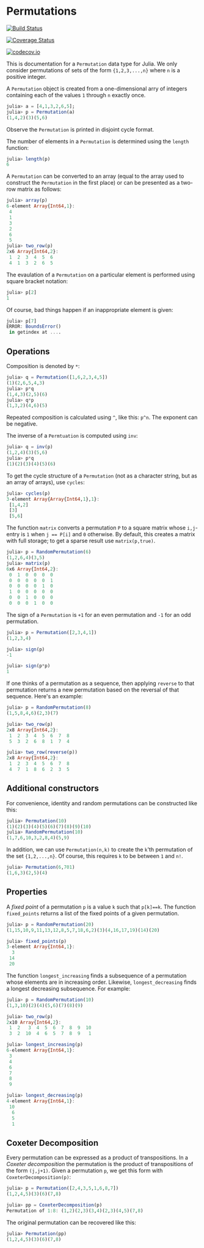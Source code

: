Permutations
============


[![Build Status](https://travis-ci.org/scheinerman/Permutations.jl.svg?branch=master)](https://travis-ci.org/scheinerman/Permutations.jl)

[![Coverage Status](https://coveralls.io/repos/scheinerman/Permutations.jl/badge.svg?branch=master&service=github)](https://coveralls.io/github/scheinerman/Permutations.jl?branch=master)

[![codecov.io](http://codecov.io/github/scheinerman/Permutations.jl/coverage.svg?branch=master)](http://codecov.io/github/scheinerman/Permutations.jl?branch=master)



This is documentation for a `Permutation` data type for Julia. We only
consider permutations of sets of the form `{1,2,3,...,n}` where `n` is
a positive integer.

A `Permutation` object is created from a one-dimensional arry of
integers containing each of the values `1` through `n` exactly once.
```julia
julia> a = [4,1,3,2,6,5];
julia> p = Permutation(a)
(1,4,2)(3)(5,6)
```
Observe the `Permutation` is printed in disjoint cycle format.

The number of elements in a `Permutation` is determined using the
`length` function:
```julia
julia> length(p)
6
```

A `Permutation` can be converted to an array (equal to the array used
to construct the `Permutation` in the first place) or can be presented
as a two-row matrix as follows:
```julia
julia> array(p)
6-element Array{Int64,1}:
 4
 1
 3
 2
 6
 5
julia> two_row(p)
2x6 Array{Int64,2}:
 1  2  3  4  5  6
 4  1  3  2  6  5
```

The evaulation of a `Permutation` on a particular element is performed
using square bracket notation:
```julia
julia> p[2]
1
```
Of course, bad things happen if an inappropriate element is given:
```julia
julia> p[7]
ERROR: BoundsError()
 in getindex at ....
```

Operations
----------

Composition is denoted by `*`:
```julia
julia> q = Permutation([1,6,2,3,4,5])
(1)(2,6,5,4,3)
julia> p*q
(1,4,3)(2,5)(6)
julia> q*p
(1,3,2)(4,6)(5)
```
Repeated composition is calculated using `^`, like this: `p^n`.
The exponent can be negative.

The inverse of a `Permtuation` is computed using `inv`:
```julia
julia> q = inv(p)
(1,2,4)(3)(5,6)
julia> p*q
(1)(2)(3)(4)(5)(6)
```

To get the cycle structure of a `Permutation` (not as a character string,
but as an array of arrays), use `cycles`:
```julia
julia> cycles(p)
3-element Array{Array{Int64,1},1}:
 [1,4,2]
 [3]
 [5,6]
```

The function `matrix` converts a permutation `P` to a square matrix
whose `i,j`-entry is `1` when `j == P[i]` and `0` otherwise. By
default, this creates a matrix with full storage; to get a sparse
result use `matrix(p,true)`.
```julia
julia> p = RandomPermutation(6)
(1,2,6,4)(3,5)
julia> matrix(p)
6x6 Array{Int64,2}:
 0  1  0  0  0  0
 0  0  0  0  0  1
 0  0  0  0  1  0
 1  0  0  0  0  0
 0  0  1  0  0  0
 0  0  0  1  0  0
```


The sign of a `Permutation` is `+1` for an even permutation and `-1`
for an odd permutation.
```julia
julia> p = Permutation([2,3,4,1])
(1,2,3,4)

julia> sign(p)
-1

julia> sign(p*p)
1
```


If one thinks of a permutation as a sequence, then applying `reverse`
to that permutation returns a new permutation based on the reversal of
that sequence. Here's an example:
```julia
julia> p = RandomPermutation(8)
(1,5,8,4,6)(2,3)(7)

julia> two_row(p)
2x8 Array{Int64,2}:
 1  2  3  4  5  6  7  8
 5  3  2  6  8  1  7  4

julia> two_row(reverse(p))
2x8 Array{Int64,2}:
 1  2  3  4  5  6  7  8
 4  7  1  8  6  2  3  5
```


Additional constructors
-----------------------
For convenience, identity and random permutations can be constructed
like this:
```julia
julia> Permutation(10)
(1)(2)(3)(4)(5)(6)(7)(8)(9)(10)
julia> RandomPermutation(10)
(1,7,6,10,3,2,8,4)(5,9)
```

In addition, we can use `Permutation(n,k)` to create the
`k`'th permutation of the set `{1,2,...,n}`. Of course,
this requires `k` to be between `1` and `n!`.
```julia
julia> Permutation(6,701)
(1,6,3)(2,5)(4)
```


Properties
----------

A *fixed point* of a permutation `p` is a value `k` such that
`p[k]==k`. The function `fixed_points` returns a list of the fixed
points of a given permutation.
```julia
julia> p = RandomPermutation(20)
(1,15,10,9,11,13,12,8,5,7,18,6,2)(3)(4,16,17,19)(14)(20)

julia> fixed_points(p)
3-element Array{Int64,1}:
  3
 14
 20
```

The function `longest_increasing` finds a subsequence of a permutation
whose elements are in increasing order. Likewise, `longest_decreasing`
finds a longest decreasing subsequence.
For example:
```julia
julia> p = RandomPermutation(10)
(1,3,10)(2)(4)(5,6)(7)(8)(9)

julia> two_row(p)
2x10 Array{Int64,2}:
 1  2   3  4  5  6  7  8  9  10
 3  2  10  4  6  5  7  8  9   1

julia> longest_increasing(p)
6-element Array{Int64,1}:
 3
 4
 6
 7
 8
 9

julia> longest_decreasing(p)
4-element Array{Int64,1}:
 10
  6
  5
  1
```


## Coxeter Decomposition

Every permutation can be expressed as a product of transpositions. In
a *Coxeter decomposition* the permutation is the product of transpositions
of the form `(j,j+1)`.
Given a permutation `p`, we get this form
with `CoxeterDecomposition(p)`:
```julia
julia> p = Permutation([2,4,3,5,1,6,8,7])
(1,2,4,5)(3)(6)(7,8)

julia> pp = CoxeterDecomposition(p)
Permutation of 1:8: (1,2)(2,3)(3,4)(2,3)(4,5)(7,8)
```
The original permutation can be recovered like this:
```julia
julia> Permutation(pp)
(1,2,4,5)(3)(6)(7,8)
```
